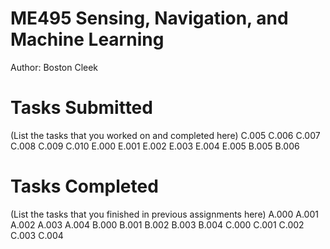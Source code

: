 # ME495 Sensing, Navigation, and Machine Learning
Author: Boston Cleek
# Tasks Submitted
(List the tasks that you worked on and completed here)
C.005
C.006
C.007
C.008
C.009
C.010
E.000
E.001
E.002
E.003
E.004
E.005
B.005
B.006



# Tasks Completed
(List the tasks that you finished in previous assignments here)
A.000
A.001
A.002
A.003
A.004
B.000
B.001
B.002
B.003
B.004
C.000
C.001
C.002
C.003
C.004
